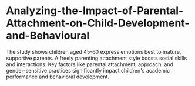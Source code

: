 # Analyzing-the-Impact-of-Parental-Attachment-on-Child-Development-and-Behavioural
The study shows children aged 45-60 express emotions best to mature, supportive parents. A freely parenting attachment style boosts social skills and interactions. Key factors like parental attachment, approach, and gender-sensitive practices significantly impact children's academic performance and behavioral development.
